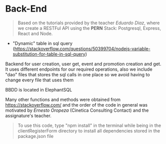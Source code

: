 # Back-End

>Based on the tutorials provided by the teacher *Eduardo Diaz*, where we create a RESTFul API using the **PERN** Stack: Postgresql, Express, React and Node.

- "Dynamic" table in sql query (https://stackoverflow.com/questions/50399704/nodejs-variable-substitution-for-table-in-sql-query)

Backend for user creation, user get, event and promotion creation and get. It uses different endpoints for our required operations, also we include "dao" files that stores the sql calls in one place so we avoid having to change every file that uses them

BBDD is located in ElephantSQL

Many other functions and methods were obtained from https://stackoverflow.com/ and the order of the code in general was motivated by *Ernesto Oropeza* (Cinetica Consulting Contact) and the assignature's teacher.

>To use this code, type "npm install" in the terminal while being in the clientRegisterForm directory to install all dependencies stored in the package.json file
